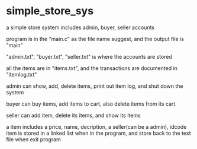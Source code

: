 # simple_store_sys
a simple store system includes admin, buyer, seller accounts

program is in the "main.c" as the file name suggest, and the output file is "main"

"admin.txt", "buyer.txt", "seller.txt" is where the accounts are stored

all the items are in "items.txt", and the transactions are documented in "itemlog.txt"

admin can show, add, delete items, print out item log, and shut down the system

buyer can buy items, add items to cart, also delete items from its cart.

seller can add item, delete its items, and show its items

a item includes a price, name, decription, a seller(can be a admin), idcode
item is stored in a linked list when in the program, and store back to the text file when exit program
